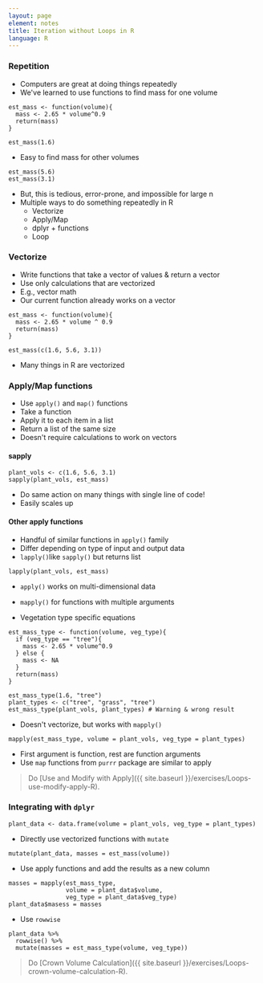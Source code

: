 ```yaml
---
layout: page
element: notes
title: Iteration without Loops in R
language: R
---
```


### Repetition

* Computers are great at doing things repeatedly
* We've learned to use functions to find mass for one volume

```
est_mass <- function(volume){
  mass <- 2.65 * volume^0.9
  return(mass)
}

est_mass(1.6)
```

* Easy to find mass for other volumes

```
est_mass(5.6)
est_mass(3.1)
```

* But, this is tedious, error-prone, and impossible for large n
* Multiple ways to do something repeatedly in R
  * Vectorize
  * Apply/Map
  * dplyr + functions
  * Loop

### Vectorize

* Write functions that take a vector of values & return a vector
* Use only calculations that are vectorized
* E.g., vector math
* Our current function already works on a vector

```
est_mass <- function(volume){
  mass <- 2.65 * volume ^ 0.9
  return(mass)
}

est_mass(c(1.6, 5.6, 3.1))
```

* Many things in R are vectorized

### Apply/Map functions

* Use `apply()` and `map()` functions
* Take a function
* Apply it to each item in a list
* Return a list of the same size
* Doesn't require calculations to work on vectors


#### sapply

```
plant_vols <- c(1.6, 5.6, 3.1)
sapply(plant_vols, est_mass)
```

* Do same action on many things with single line of code! 
* Easily scales up

#### Other apply functions

* Handful of similar functions in `apply()` family
* Differ depending on type of input and output data
* `lapply()`like `sapply()` but returns list

```
lapply(plant_vols, est_mass)
```

* `apply()` works on multi-dimensional data
* `mapply()` for functions with multiple arguments

* Vegetation type specific equations

```
est_mass_type <- function(volume, veg_type){
  if (veg_type == "tree"){
    mass <- 2.65 * volume^0.9
  } else {
    mass <- NA
  }
  return(mass)
}

est_mass_type(1.6, "tree")
plant_types <- c("tree", "grass", "tree")
est_mass_type(plant_vols, plant_types) # Warning & wrong result
```

* Doesn't vectorize, but works with `mapply()`

```
mapply(est_mass_type, volume = plant_vols, veg_type = plant_types)
```

* First argument is function, rest are function arguments
* Use `map` functions from `purrr` package are similar to apply

> Do [Use and Modify with Apply]({{ site.baseurl }}/exercises/Loops-use-modify-apply-R).


### Integrating with `dplyr`

```
plant_data <- data.frame(volume = plant_vols, veg_type = plant_types)
```

* Directly use vectorized functions with `mutate`

```
mutate(plant_data, masses = est_mass(volume))
```

* Use apply functions and add the results as a new column

```
masses = mapply(est_mass_type,
                volume = plant_data$volume,
                veg_type = plant_data$veg_type)
plant_data$masess = masses
```

* Use `rowwise`

```
plant_data %>%
  rowwise() %>%
  mutate(masses = est_mass_type(volume, veg_type))
```

> Do [Crown Volume Calculation]({{ site.baseurl }}/exercises/Loops-crown-volume-calculation-R).